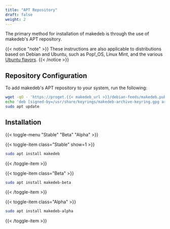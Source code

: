 ```yaml
---
title: "APT Repository"
draft: false
weight: 2
---
```


The primary method for installation of makedeb is through the use of makedeb's APT repository.

{{< notice "note" >}}
These instructions are also applicable to distributions based on Debian and Ubuntu, such as Pop!\_OS, Linux Mint, and the various [Ubuntu flavors](https://ubuntu.com/download/flavours).
{{< /notice >}}

## Repository Configuration
To add makedeb's APT repository to your system, run the following:

```sh
wget -qO - 'https://proget.{{< makedeb_url >}}/debian-feeds/makedeb.pub' | gpg --dearmor | sudo tee /usr/share/keyrings/makedeb-archive-keyring.gpg 1> /dev/null
echo 'deb [signed-by=/usr/share/keyrings/makedeb-archive-keyring.gpg arch=all] https://proget.{{< makedeb_url >}}/ makedeb main' | sudo tee /etc/apt/sources.list.d/makedeb.list
sudo apt update
```

## Installation
{{< toggle-menu "Stable" "Beta" "Alpha" >}}

{{< toggle-item class="Stable" show=1 >}}
```sh
sudo apt install makedeb
```
{{< /toggle-item >}}

{{< toggle-item class="Beta" >}}
```sh
sudo apt install makedeb-beta
```
{{< /toggle-item >}}

{{< toggle-item class="Alpha" >}}
```sh
sudo apt install makedeb-alpha
```
{{< /toggle-item >}}
